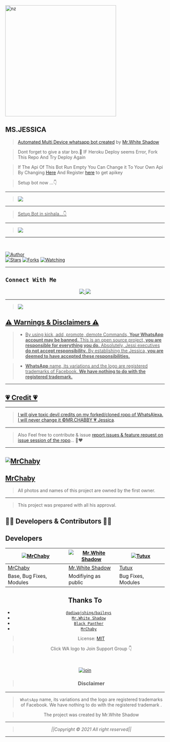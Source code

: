 
<img src="https://telegra.ph/file/57e0679dc28177770f449.jpg" alt="nz" width="350"/>
</p>

## MS.JESSICA


> [Automated Multi Device whatsapp bot created](https://github.com/whiteshadowofficial) by [Mr.White Shadow](https://github.com/whiteshadowofficial)

> Dont forget to give a star bro.🥲 IF Heroku Deploy seems Error, Fork This Repo And Try Deploy Again

> If The Api Of This Bot Run Empty You Can Change it To Your Own Api By Changing [Here](https://github.com/whiteshadowofficial/Jessi-WhatsApp-Bot-MD/blob/master/settings.js#L18) And Register [here](https://zenzapis.xyz/) to get apikey



> Setup bot now ...👇

----

> <a href="https://github.com/whiteshadowofficial/Jessi-Setup"><img src="https://img.shields.io/badge/Setup-Jessi WA Bot-FFFFFF6B?style=for-the-badge&logo=github&logoColor=FFFFFF6B&link=https://www.youtube.com/c/BOTINDO" /><br>

----

> Setup Bot in sinhala...👇

----

> <a href="https://github.com/whiteshadowofficial/Jessi-WhatsApp-Bot-MD/wiki/How-to-create-bot-in-sinhala"><img src="https://img.shields.io/badge/Setup-Jessi WA Bot-4D009DE2?style=for-the-badge&logo=github&logoColor=4D009DE2&link=https://www.youtube.com/c/BOTINDO" /><br>



----



</br>

<a href="https://github.com/whiteshadowofficial"><img title="Author" src="https://img.shields.io/badge/Author-whiteshadowofficial-blue.svg?color=54aeff&style=for-the-badge&logo=github" /></a>  
<a href="https://github.com/whiteshadowofficial"><img title="Stars" src="https://img.shields.io/github/stars/whiteshadowofficial/STEFANIE-MD-WA-BOT?color=54aeff&style=flat-square" /></a>
<a href="https://github.com/whiteshadowofficial/network/members"><img title="Forks" src="https://img.shields.io/github/forks/whiteshadowofficial/STEFANIE-MD-WA-BOT?color=54aeff&style=flat-square" /></a>
<a href="https://github.com/whiteshadowofficial/watchers"><img title="Watching" src="https://img.shields.io/github/watchers/whiteshadowofficial/STEFANIE-MD-WA-BOT?label=watchers&color=54aeff&style=flat-square" /></a> <br>




----


## ```Connect With Me```
<p align="center">
<a href="https://wa.me/94779529221"><img src="https://img.shields.io/badge/Contact Mr.White Shadow-25D366?style=for-the-badge&logo=whatsapp&logoColor=white" />
<a href="https://youtube.com/channel/UCKW8EUxAo6A7RKhc35H54wg"><img src="https://img.shields.io/badge/Subscribe WS MODZ OFC-ff0000?style=for-the-badge&logo=youtube&logoColor=ff000000&link=https://youtube.com/channel/UCKW8EUxAo6A7RKhc35H54wg" /><br>
</p>

----

> <a href="https://github.com/whiteshadowofficial/Jessi-Setup/blob/main/Features.md"><img src="https://img.shields.io/badge/Jessica-All Futures-FF0190CF?style=for-the-badge&logo=github&logoColor=FF0190CF&link=https://www.youtube.com/c/BOTINDO" /><br>


  </div>



## ⚠ Warnings & Disclaimers ⚠

> - By using kick, add, promote, demote Commands, **Your WhatsApp account may be banned.** This is an open source project, **you are responsible for everything you do.** Absolutely, Jessi executives **do not accept responsibility.** By establishing the Jessica, **you are deemed to have accepted these responsibilities.**

> - **WhatsApp** name, its variations and the logo are registered trademarks of Facebook. **We have nothing to do with the registered trademark.**
----

## 💗 Credit 💗
 
----
 > I will give toxic devil credits on my forked/cloned ropo of WhatsAlexa. I will never change it [©MR.CHABBY 💗 Jessica](https://github.com/MrChaby/Jessi).
----
 > Also Feel free to contribute & issue [report issues & feature request on issue session of the ropo](https://github.com/MrChaby/Jessi)... 🙂❤️
  
 ----

[![MrChaby](https://github.com/MrChaby.png?size=100)](https://github.com/MrChaby) 
----
[MrChaby](https://github.com/MrChaby)
----

> All photos and names of this project are owned by the first owner.
----
> This project was prepared with all his approval.
## 👨‍💻 Developers & Contributors 👨‍💻

## Developers
  <div align="center">
    
  [![MrChaby](https://github.com/MrChaby.png?size=100)](https://github.com/MrChaby) |  [![Mr.White Shadow](https://github.com/whiteshadowofficial.png?size=100)](https://github.com/whiteshadowofficial) | [![Tutux](https://github.com/Tutux1.png?size=100)](https://github.com/Tutux1) 
----|----|----
[MrChaby](https://github.com/MrChaby)  | [Mr.White Shadow](https://github.com/whiteshadowofficial) | [Tutux](https://github.com/Tutux1)
Base, Bug Fixes, Modules | Modifiying  as   public | Bug Fixes, Modules

## Thanks To
* [`@adiwajshing/baileys`](https://github.com/adiwajshing/baileys)
* [`Mr.White Shadow`](https://github.com/whiteshadowofficial)
* [`Black Panther`](github.com/blackpantherofc)
* [`MrChaby`](github.com/MrChaby)





> License: [MIT](https://github.com/whiteshadowofficial/LICENSE)

> Click WA logo to Join Support Group 👇
<br>

  [![join](https://github.com/Alien-alfa/PublicBot/blob/main/wlogo.svg.png)](https://chat.whatsapp.com/I1uZccqxoqx5sOPrYHsbyc)

  <div align="center">


> ### Disclaimer
----

>`WhatsApp` name, its variations and the logo are registered trademarks of Facebook. We have nothing to do with the registered trademark
.

> The project was created by Mr.White Shadow

____________________________________________

> *||Copyright © 2021 All right reserved||*

____________________________________________
